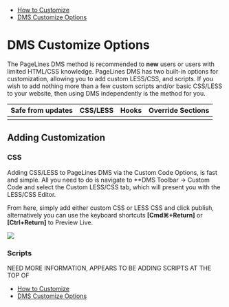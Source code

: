 <div class="row-fluid">
  <div class="span12">
    <ul class="pager">
      <li class="pull-left"><a href="http://docs.pagelines.com/customize/how-to-customize"><i class="icon-arrow-left"></i> How to Customize</a></li>
        <li class="pull-right"><a href="http://docs.pagelines.com/customize/dms-customize-options">DMS Customize Options <i class="icon-arrow-right"></i></a></li>
    </ul>
  </div>
</div>

# DMS Customize Options #

The PageLines DMS method is recommended to **new** users or users with limited HTML/CSS knowledge. PageLines DMS has two built-in options for customization, allowing you to add custom LESS/CSS, and scripts. If you wish to add nothing more than a few custom scripts and/or basic CSS/LESS to your website, then using DMS independently is the method for you.

<table class="table table-striped table-bordered table-condensed">
	<thead>
		<tr>
			<th>Safe from updates</th>
			<th>CSS/LESS</th>
			<th>Hooks</th>
			<th>Override Sections</th>
		</tr>
	</thead>
	<tbody>
		<tr>
			<td><i class="icon-ok text-success"></td>
			<td><i class="icon-ok text-success"></td>
			<td><i class="icon-remove text-error"></td>
			<td><i class="icon-remove text-error"></td>
		</tr>
	</tbody>
</table>

## Adding Customization ##

### CSS ###

Adding CSS/LESS to PageLines DMS via the Custom Code Options, is fast and simple. All you need to do is navigate to **DMS Toolbar &rarr; Custom Code and select the Custom LESS/CSS tab, which will present you with the LESS/CSS Editor.

From here, simply add either custom CSS or LESS CSS and click publish, alternatively you can use the keyboard shortcuts **[Cmd⌘+Return]** or **[Ctrl+Return]** to Preview Live.

![](https://raw.github.com/pagelines/Docs/master/gh-pages-template/public/img/customize-cssless-editor.jpg)

### Scripts ###

NEED MORE INFORMATION, APPEARS TO BE ADDING SCRIPTS AT THE TOP OF <body>



<div class="row-fluid">
  <div class="span12">
    <ul class="pager">
      <li class="pull-left"><a href="http://docs.pagelines.com/customize/how-to-customize"><i class="icon-arrow-left"></i> How to Customize</a></li>
        <li class="pull-right"><a href="http://docs.pagelines.com/customize/dms-customize-options">DMS Customize Options <i class="icon-arrow-right"></i></a></li>
    </ul>
  </div>
